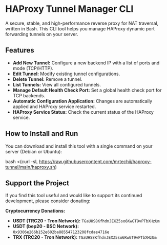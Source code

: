 # HAProxy Tunnel Manager CLI

A secure, stable, and high-performance reverse proxy for NAT traversal, written in Bash.
This CLI tool helps you manage HAProxy dynamic port forwarding tunnels on your server.

## Features

-   **Add New Tunnel:** Configure a new backend IP with a list of ports and mode (TCP/HTTP).
-   **Edit Tunnel:** Modify existing tunnel configurations.
-   **Delete Tunnel:** Remove a tunnel.
-   **List Tunnels:** View all configured tunnels.
-   **Manage Default Health Check Port:** Set a global health check port for TCP backends.
-   **Automatic Configuration Application:** Changes are automatically applied and HAProxy service restarted.
-   **HAProxy Service Status:** Check the current status of the HAProxy service.

## How to Install and Run

You can download and install this tool with a single command on your server (Debian or Ubuntu):

bash <(curl -sL https://raw.githubusercontent.com/mrtechii/haproxy-tunnel/main/haproxy.sh)


## Support the Project

If you find this tool useful and would like to support its continued development, please consider donating:


**Cryptocurrency Donations:**

-   **USDT (TRC20 - Tron Network):** `TGaUHS8KfhdnJEXZ5so6KwGT9vPTbXHzUm`
-   **USDT (bep20 - BSC Network):** `0x9306e266b152e602ba885547123208fcdae4716e`
-   **TRX (TRC20 - Tron Network):** `TGaUHS8KfhdnJEXZ5so6KwGT9vPTbXHzUm`
